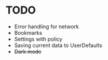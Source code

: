 #  TODO

  * Error handling for network
  * Bookmarks
  * Settings with policy
  * Saving current data to UserDefaults
  * ~~Dark mode~~
  
